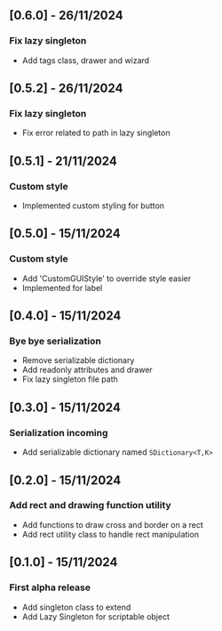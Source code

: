 ## [0.6.0] - 26/11/2024
### Fix lazy singleton
- Add tags class, drawer and wizard

## [0.5.2] - 26/11/2024
### Fix lazy singleton
- Fix error related to path in lazy singleton

## [0.5.1] - 21/11/2024
### Custom style
- Implemented custom styling for button

## [0.5.0] - 15/11/2024
### Custom style
- Add 'CustomGUIStyle' to override style easier
- Implemented for label

## [0.4.0] - 15/11/2024
### Bye bye serialization
- Remove serializable dictionary
- Add readonly attributes and drawer
- Fix lazy singleton file path

## [0.3.0] - 15/11/2024
### Serialization incoming
- Add serializable dictionary named ```SDictionary<T,K>```

## [0.2.0] - 15/11/2024
### Add rect and drawing function utility
- Add functions to draw cross and border on a rect
- Add rect utility class to handle rect manipulation

## [0.1.0] - 15/11/2024
### First alpha release
- Add singleton class to extend
- Add Lazy Singleton for scriptable object
